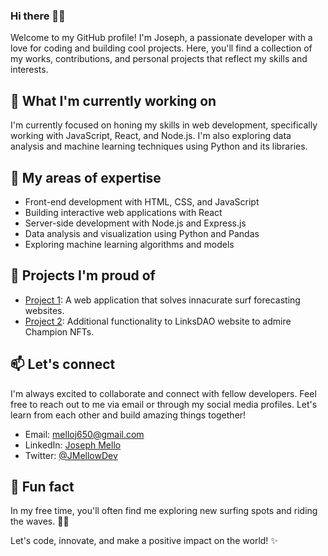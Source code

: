 ### Hi there 🤙🏻

Welcome to my GitHub profile! I'm Joseph, a passionate developer with a love for coding and building cool projects. Here, you'll find a collection of my works, contributions, and personal projects that reflect my skills and interests.

## 🔭 What I'm currently working on

I'm currently focused on honing my skills in web development, specifically working with JavaScript, React, and Node.js. I'm also exploring data analysis and machine learning techniques using Python and its libraries.

## 🌱 My areas of expertise

- Front-end development with HTML, CSS, and JavaScript
- Building interactive web applications with React
- Server-side development with Node.js and Express.js
- Data analysis and visualization using Python and Pandas
- Exploring machine learning algorithms and models

## 🚀 Projects I'm proud of

- [Project 1](https://github.com/MelloJ650/RateMySurf): A web application that solves innacurate surf forecasting websites.
- [Project 2](https://github.com/MelloJ650/LinksDapp): Additional functionality to LinksDAO website to admire Champion NFTs.

## 📫 Let's connect

I'm always excited to collaborate and connect with fellow developers. Feel free to reach out to me via email or through my social media profiles. Let's learn from each other and build amazing things together!

- Email: [melloj650@gmail.com](mailto:your-melloj650@gmail.com)
- LinkedIn: [Joseph Mello](https://www.linkedin.com/in/josephmellocs/)
- Twitter: [@JMellowDev](https://twitter.com/JMellowDev)

## 🌟 Fun fact

In my free time, you'll often find me exploring new surfing spots and riding the waves. 🏄‍♂️

Let's code, innovate, and make a positive impact on the world! ✨


